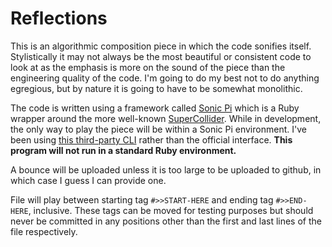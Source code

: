 # Reflections

This is an algorithmic composition piece in which the code sonifies itself. Stylistically it may not always be the most beautiful or consistent code to look at as the emphasis is more on the sound of the piece than the engineering quality of the code. I'm going to do my best not to do anything egregious, but by nature it is going to have to be somewhat monolithic.

The code is written using a framework called [Sonic Pi](https://sonic-pi.net) which is a Ruby wrapper around the more well-known [SuperCollider](https://supercollider.github.io). While in development, the only way to play the piece will be within a Sonic Pi environment. I've been using [this third-party CLI](https://github.com/lpil/sonic-pi-tool) rather than the official interface. **This program will not run in a standard Ruby environment.**

A bounce will be uploaded unless it is too large to be uploaded to github, in which case I guess I can provide one.

File will play between starting tag `#>>START-HERE` and ending tag `#>>END-HERE`, inclusive. These tags can be moved for testing purposes but should never be committed in any positions other than the first and last lines of the file respectively.
